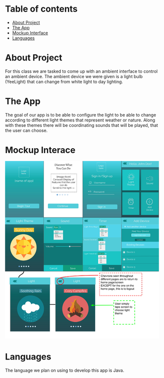 # Table of contents

* [About Project](#about-project)
* [The App](#the-app)
* [Mockup Interface](#mockup-interface)
* [Languages](#languages)

# About Project

For this class we are tasked to come up with an ambient interface to control an ambient device. The ambient device we were given is a light bulb (YeeLight) that can change from white light to day lighting. 

# The App

The goal of our app is to be able to configure the light to be able to change according to different light themes that represent weather or nature. Along with these themes there will be coordinating sounds that will be played, that the user can choose.

# Mockup Interace

![Prototype](images/FinalPrototype.jpg)

# Languages

The language we plan on using to develop this app is Java.
